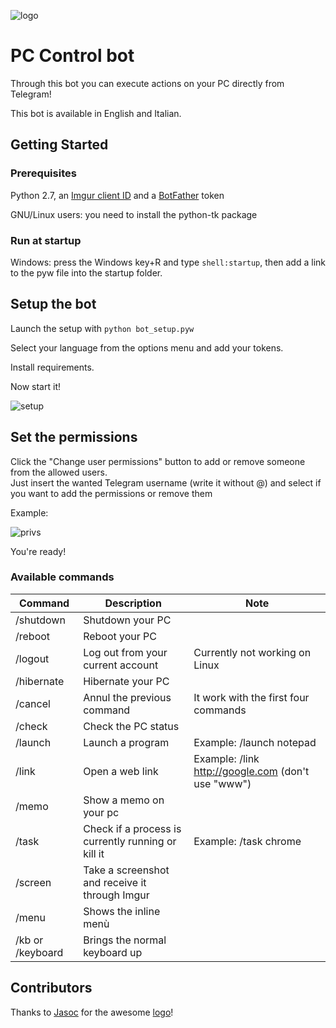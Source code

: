 ![logo](https://i.imgur.com/294uZ8G.png)
# PC Control bot

Through this bot you can execute actions on your PC directly from Telegram!

This bot is available in English and Italian.

## Getting Started

### Prerequisites

Python 2.7, an [Imgur client ID](https://api.imgur.com/)
and a [BotFather](https://t.me/BotFather) token

GNU/Linux users: you need to install the python-tk package

### Run at startup
Windows: press the Windows key+R and type ```shell:startup```, then add a link to the pyw file into the startup folder.

## Setup the bot

Launch the setup with ```python bot_setup.pyw```

Select your language from the options menu and add your tokens.

Install requirements.

Now start it!

![setup](https://i.imgur.com/JJBVG9I.png)

## Set the permissions

Click the "Change user permissions" button to add or remove someone from the allowed users.\
Just insert the wanted Telegram username (write it without @) and select if you want to add the permissions or
remove them

Example:

![privs](https://i.imgur.com/DyL2F8w.png)

You're ready!

### Available commands

| Command | Description | Note
| --- | --- | --- |
| /shutdown | Shutdown your PC |
| /reboot | Reboot your PC |
| /logout | Log out from your current account | Currently not working on Linux |
| /hibernate | Hibernate your PC |
| /cancel | Annul the previous command | It work with the first four commands |
| /check | Check the PC status |
| /launch | Launch a program | Example: /launch notepad |
| /link | Open a web link | Example: /link http://google.com (don't use "www") |
| /memo | Show a memo on your pc |
| /task | Check if a process is currently running or kill it| Example: /task chrome |
| /screen | Take a screenshot and receive it through Imgur |
| /menu | Shows the inline menù |
| /kb or /keyboard | Brings the normal keyboard up |

## Contributors
Thanks to [Jasoc](https://github.com/jasoc) for the awesome [logo](https://i.imgur.com/V6B5ZEf.png)!